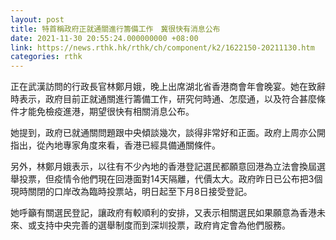 ```yaml
---
layout: post
title: 特首稱政府正就通關進行籌備工作　冀很快有消息公布
date: 2021-11-30 20:55:24.000000000 +08:00
link: https://news.rthk.hk/rthk/ch/component/k2/1622150-20211130.htm
categories: rthk
---
```


正在武漢訪問的行政長官林鄭月娥，晚上出席湖北省香港商會年會晚宴。她在致辭時表示，政府目前正就通關進行籌備工作，研究何時通、怎麼通，以及符合甚麼條件才能免檢疫進港，期望很快有相關消息公布。

她提到，政府已就通關問題跟中央傾談幾次，談得非常好和正面。政府上周亦公開指出，從內地專家角度來看，香港已經具備通關條件。

另外，林鄭月娥表示，以往有不少內地的香港登記選民都願意回港為立法會換屆選舉投票，但疫情令他們現在回港面對14天隔離，代價太大。政府昨日已公布把3個現時關閉的口岸改為臨時投票站，明日起至下月8日接受登記。

她呼籲有關選民登記，讓政府有較順利的安排，又表示相關選民如果願意為香港未來、或支持中央完善的選舉制度而到深圳投票，政府肯定會為他們服務。
